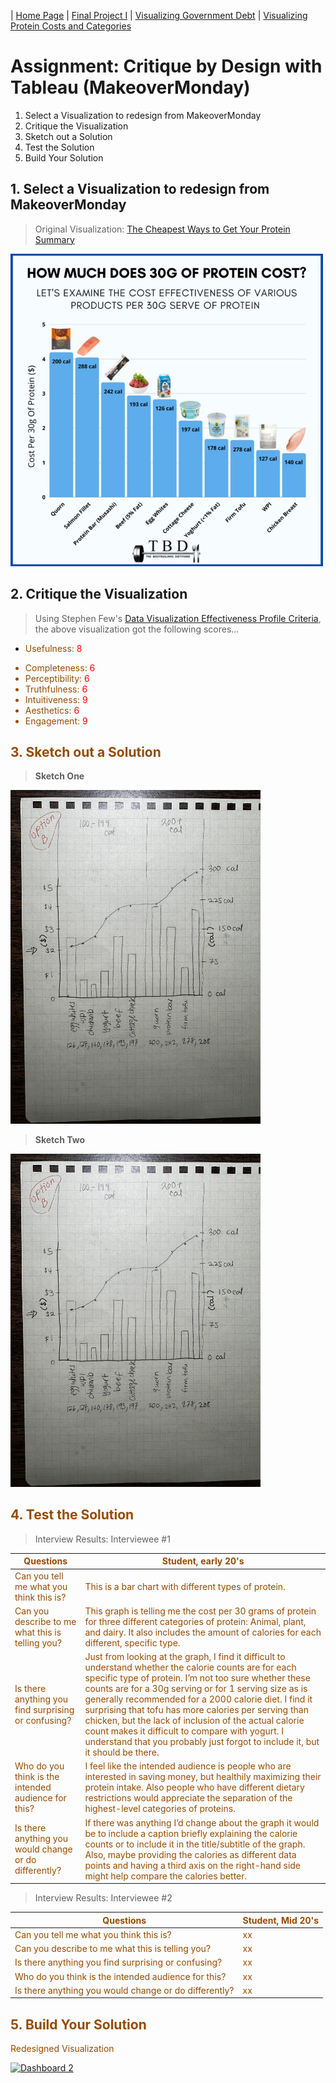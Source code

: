 | [Home Page](https://ellenasakai.github.io/sakaiportfolio/) |  [Final Project I](final-project-part-one) | [Visualizing Government Debt](governmentdebt)  | [Visualizing Protein Costs and Categories](protein)

# Assignment: Critique by Design with Tableau (MakeoverMonday)
  1. Select a Visualization to redesign from MakeoverMonday
  2. Critique the Visualization
  3. Sketch out a Solution
  4. Test the Solution
  5. Build Your Solution


## 1. Select a Visualization to redesign from MakeoverMonday
> Original Visualization: [The Cheapest Ways to Get Your Protein Summary](https://www.thebodybuildingdietitians.com/blog/how-cost-effective-is-your-high-protein-diet)

<img src="ogviz.jpeg" width="500"/> 


## 2. Critique the Visualization
> Using Stephen Few's [Data Visualization Effectiveness Profile Criteria](http://www.perceptualedge.com/articles/visual_business_intelligence/data_visualization_effectiveness_profile.pdf), the above visualization got the following scores...

  - <font color="#964B00">Usefulness<font>:<font color="#FF0000"> 8</font>
  * <font color="#964B00">Completeness<font>:<font color="#FF0000"> 6</font>
  * <font color="#964B00">Perceptibility<font>:<font color="#FF0000"> 6</font>
  * <font color="#964B00">Truthfulness<font>:<font color="#FF0000"> 6</font>
  * <font color="#964B00">Intuitiveness<font>:<font color="#FF0000"> 9</font>
  * <font color="#964B00">Aesthetics<font>:<font color="#FF0000"> 6</font>
  * <font color="#964B00">Engagement<font>:<font color="#FF0000"> 9</font>

## 3. Sketch out a Solution

> **Sketch One**
  <img src="sketch2.jpeg" width="400"/>

> **Sketch Two**
  <img src="sketch2.jpeg" width="400"/>

## 4. Test the Solution

> Interview Results: Interviewee #1

| Questions | Student, early 20's |
|-----------|---------------------|
| Can you tell me what you think this is? | This is a bar chart with different types of protein. |
| Can you describe to me what this is telling you? | This graph is telling me the cost per 30 grams of protein for three different categories of protein: Animal, plant, and dairy. It also includes the amount of calories for each different, specific type. |
| Is there anything you find surprising or confusing? | Just from looking at the graph, I find it difficult to understand whether the calorie counts are for each specific type of protein. I’m not too sure whether these counts are for a 30g serving or for 1 serving size as is generally recommended for a 2000 calorie diet. I find it surprising that tofu has more calories per serving than chicken, but the lack of inclusion of the actual calorie count makes it difficult to compare with yogurt. I understand that you probably just forgot to include it, but it should be there. |
| Who do you think is the intended audience for this? |	I feel like the intended audience is people who are interested in saving money, but healthily maximizing their protein intake. Also people who have different dietary restrictions would appreciate the separation of the highest-level categories of proteins. |
| Is there anything you would change or do differently? | If there was anything I’d change about the graph it would be to include a caption briefly explaining the calorie counts or to include it in the title/subtitle of the graph. Also, maybe providing the calories as different data points and having a third axis on the right-hand side might help compare the calories better. |

> Interview Results: Interviewee #2

| Questions | Student, Mid 20's |
|-----------|---------------------|
| Can you tell me what you think this is? | xx |
| Can you describe to me what this is telling you? | xx |
| Is there anything you find surprising or confusing? | xx |
| Who do you think is the intended audience for this? | xx |
| Is there anything you would change or do differently? | xx |



## 5. Build Your Solution

Redesigned Visualization
<div class='tableauPlaceholder' id='viz1700104693061' style='position: relative'><noscript><a href='#'><img alt='Dashboard 2 ' src='https:&#47;&#47;public.tableau.com&#47;static&#47;images&#47;Ba&#47;BangforYourBuck-ProteinandCalories&#47;Dashboard2&#47;1_rss.png' style='border: none' /></a></noscript><object class='tableauViz'  style='display:none;'><param name='host_url' value='https%3A%2F%2Fpublic.tableau.com%2F' /> <param name='embed_code_version' value='3' /> <param name='site_root' value='' /><param name='name' value='BangforYourBuck-ProteinandCalories&#47;Dashboard2' /><param name='tabs' value='no' /><param name='toolbar' value='yes' /><param name='static_image' value='https:&#47;&#47;public.tableau.com&#47;static&#47;images&#47;Ba&#47;BangforYourBuck-ProteinandCalories&#47;Dashboard2&#47;1.png' /> <param name='animate_transition' value='yes' /><param name='display_static_image' value='yes' /><param name='display_spinner' value='yes' /><param name='display_overlay' value='yes' /><param name='display_count' value='yes' /><param name='language' value='en-US' /></object></div>              
<script type='text/javascript'>                  
  var divElement = document.getElementById('viz1700104693061');                
  var vizElement = divElement.getElementsByTagName('object')[0];                   
  if ( divElement.offsetWidth > 800 ) { vizElement.style.width='1000px';vizElement.style.height='827px';} 
  else if ( divElement.offsetWidth > 500 ) { vizElement.style.width='1000px';vizElement.style.height='827px';} 
  else { vizElement.style.width='100%';vizElement.style.height='1327px';}                    
  var scriptElement = document.createElement('script');                   
  scriptElement.src = 'https://public.tableau.com/javascripts/api/viz_v1.js';                    vizElement.parentNode.insertBefore(scriptElement, vizElement);             
</script>

